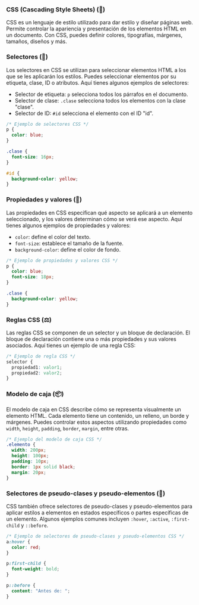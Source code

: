 ### CSS (Cascading Style Sheets) (🎨)
CSS es un lenguaje de estilo utilizado para dar estilo y diseñar páginas web. Permite controlar la apariencia y presentación de los elementos HTML en un documento. Con CSS, puedes definir colores, tipografías, márgenes, tamaños, diseños y más.

### Selectores (🎯)
Los selectores en CSS se utilizan para seleccionar elementos HTML a los que se les aplicarán los estilos. Puedes seleccionar elementos por su etiqueta, clase, ID o atributos. Aquí tienes algunos ejemplos de selectores:

- Selector de etiqueta: `p` selecciona todos los párrafos en el documento.
- Selector de clase: `.clase` selecciona todos los elementos con la clase "clase".
- Selector de ID: `#id` selecciona el elemento con el ID "id".

```css
/* Ejemplo de selectores CSS */
p {
  color: blue;
}

.clase {
  font-size: 16px;
}

#id {
  background-color: yellow;
}
```

### Propiedades y valores (🎨)
Las propiedades en CSS especifican qué aspecto se aplicará a un elemento seleccionado, y los valores determinan cómo se verá ese aspecto. Aquí tienes algunos ejemplos de propiedades y valores:

- `color`: define el color del texto.
- `font-size`: establece el tamaño de la fuente.
- `background-color`: define el color de fondo.

```css
/* Ejemplo de propiedades y valores CSS */
p {
  color: blue;
  font-size: 18px;
}

.clase {
  background-color: yellow;
}
```

### Reglas CSS (⚖️)
Las reglas CSS se componen de un selector y un bloque de declaración. El bloque de declaración contiene una o más propiedades y sus valores asociados. Aquí tienes un ejemplo de una regla CSS:

```css
/* Ejemplo de regla CSS */
selector {
  propiedad1: valor1;
  propiedad2: valor2;
}
```

### Modelo de caja (📦)
El modelo de caja en CSS describe cómo se representa visualmente un elemento HTML. Cada elemento tiene un contenido, un relleno, un borde y márgenes. Puedes controlar estos aspectos utilizando propiedades como `width`, `height`, `padding`, `border`, `margin`, entre otras.

```css
/* Ejemplo del modelo de caja CSS */
.elemento {
  width: 200px;
  height: 100px;
  padding: 10px;
  border: 1px solid black;
  margin: 20px;
}
```

### Selectores de pseudo-clases y pseudo-elementos (🎯)
CSS también ofrece selectores de pseudo-clases y pseudo-elementos para aplicar estilos a elementos en estados específicos o partes específicas de un elemento. Algunos ejemplos comunes incluyen `:hover`, `:active`, `:first-child` y `::before`.

```css
/* Ejemplo de selectores de pseudo-clases y pseudo-elementos CSS */
a:hover {
  color: red;
}

p:first-child {
  font-weight: bold;
}

p::before {
  content: "Antes de: ";
}
```
